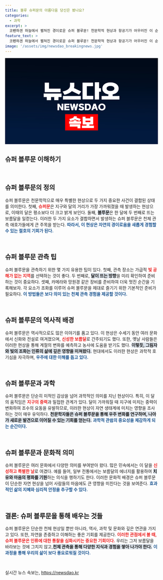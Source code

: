 ```yaml
---
title: 블루 슈퍼문의 아름다움 당신은 봤나요?
categories:
  - 과학
excerpt: >
  코펜하겐 하늘에서 펼쳐진 경이로운 슈퍼 블루문! 천문학적 현상과 항공기가 어우러진 이 순간, 놓치지 마세요! 
feature_text: >
  코펜하겐 하늘에서 펼쳐진 경이로운 슈퍼 블루문! 천문학적 현상과 항공기가 어우러진 이 순간, 놓치지 마세요! 
image: '/assets/img/newsdao_breakingnews.jpg'
---
```


<p><img src="/assets/img/newsdao_breakingnews.jpg" alt="koreaapp 속보" /></p>

<h2 data-ke-size="size26">슈퍼 블루문 이해하기</h2>

<p data-ke-size="size16">&nbsp;</p>

<h2 data-ke-size="size26">슈퍼 블루문의 정의</h2>

<p data-ke-size="size16">슈퍼 블루문은 천문학적으로 매우 특별한 현상으로 두 가지 중요한 사건이 결합된 상태를 의미한다. 첫째, <b><span style="color: #ee2323;">슈퍼문</span></b>은 지구와 달의 거리가 가장 가까워졌을 때 발생하는 현상으로, 이때의 달은 평소보다 더 크고 밝게 보인다. 둘째, <b><span style="background-color: #21538527;">블루문</span></b>은 한 달에 두 번째로 뜨는 보름달을 일컫는다. 이러한 두 가지 요소가 결합하면서 발생하는 슈퍼 블루문은 천체 관측 애호가들에게 큰 주목을 받는다. <b><span style="color: #1a5490;">따라서, 이 현상은 자연의 경이로움을 새롭게 경험할 수 있는 절호의 기회가 된다.</span></b></p>

<p data-ke-size="size16">&nbsp;</p>

<h2 data-ke-size="size26">슈퍼 블루문 관측 팁</h2>

<p data-ke-size="size16">슈퍼 블루문을 관측하기 위한 몇 가지 유용한 팁이 있다. 첫째, 관측 장소는 가급적 <b><span style="color: #ee2323;">빛 공해가 없는 지역</span></b>를 선택하는 것이 좋다. 두 번째로, <b><span style="background-color: #21538527;">달이 뜨는 방향</span></b>을 미리 확인하여 준비하는 것이 중요하다. 셋째, 카메라와 망원경 같은 장비를 준비하여 더욱 멋진 순간을 기록해보자. 각 요소가 조화를 이루어 슈퍼 블루문을 제대로 즐기기 위한 기본적인 준비가 필요하다. <b><span style="color: #1a5490;">이 방법들은 보다 의미 있는 천체 관측 경험을 제공할 것이다.</span></b></p>

<p data-ke-size="size16">&nbsp;</p>

<h2 data-ke-size="size26">슈퍼 블루문의 역사적 배경</h2>

<p data-ke-size="size16">슈퍼 블루문은 역사적으로도 많은 이야기를 품고 있다. 이 현상은 수세기 동안 여러 문화에서 신화와 전설로 여겨졌으며, <b><span style="color: #ee2323;">신성한 보름달</span></b>로 간주되기도 했다. 또한, 옛날 사람들은 이러한 현상을 통해 계절의 변화를 예측하고 농사에 도움을 받기도 했다. <b><span style="background-color: #21538527;">이렇듯, 그림자와 빛의 조화는 인류의 삶에 깊은 영향을 미쳐왔다.</span></b> 현대에서도 이러한 현상은 과학적 호기심을 자극하며, <b><span style="color: #1a5490;">우주에 대한 이해를 돕고 있다.</span></b></p>

<p data-ke-size="size16">&nbsp;</p>

<h2 data-ke-size="size26">슈퍼 블루문과 과학</h2>

<p data-ke-size="size16">슈퍼 블루문은 단순히 미적인 감상을 넘어 과학적인 의미를 지닌 현상이다. 특히, 이 달의 움직임은 <b><span style="color: #ee2323;">지구의 중력</span></b>과 밀접한 관계가 있다. 달이 가까워질 때 지구에 미치는 중력이 변화하여 조수의 요동을 유발하므로, 이러한 현상이 자연 생태계에 미치는 영향을 조사하는 것이 매우 유익하다. <b><span style="background-color: #21538527;">천문학자들은 슈퍼 블루문을 통해 우주 변화를 연구하며, 나아가 새로운 발견으로 이어질 수 있는 기회를 얻는다.</span></b> <b><span style="color: #1a5490;">과학적 관쉽의 중요성을 체감하게 되는 순간이다.</span></b></p>

<p data-ke-size="size16">&nbsp;</p>

<h2 data-ke-size="size26">슈퍼 블루문과 문화적 의미</h2>

<p data-ke-size="size16">슈퍼 블루문은 여러 문화에서 다양한 의미를 부여받아 왔다. 많은 민속에서는 이 달을 <b><span style="color: #ee2323;">신성하고 특별한 날</span></b>로 여겼다. 예를 들어, 일부 전통에서는 보름달의 에너지를 활용하여 <b><span style="background-color: #21538527;">치유와 마음의 평화를 기원</span></b>하는 의식을 행하기도 한다. 이러한 문화적 배경은 슈퍼 블루문이 단순한 자연 현상을 넘어 사람들의 마음에도 큰 영향을 미친다는 것을 보여준다. <b><span style="color: #1a5490;">효과적인 삶의 지혜와 심리적 안정을 추구할 수 있다.</span></b></p>

<p data-ke-size="size16">&nbsp;</p>

<h2 data-ke-size="size26">결론: 슈퍼 블루문을 통해 배우는 것들</h2>

<p data-ke-size="size16">슈퍼 블루문은 단순한 천체 현상일 뿐만 아니라, 역사, 과학 및 문화와 깊은 연관을 가지고 있다. 또한, 자연을 존중하고 이해하는 좋은 기회를 제공한다. <b><span style="color: #ee2323;">이러한 관점에서 볼 때, 슈퍼 블루문은 인류에 대한 통찰을 심화시키는 중요한 기회이다.</span></b> 우리는 그저 보름달을 바라보는 것에 그치지 않고,<b><span style="background-color: #21538527;">천체 관측을 통해 다양한 지식과 경험을 쌓아 나가야 한다.</span></b> <b><span style="color: #1a5490;">이 과정을 통해 우리의 삶이 보다 풍요로워질 것이다.</span></b></p>

<p data-ke-size="size16">&nbsp;</p>
실시간 뉴스 속보는, <a href="https://newsdao.kr" rel="dofollow">https://newsdao.kr</a>


